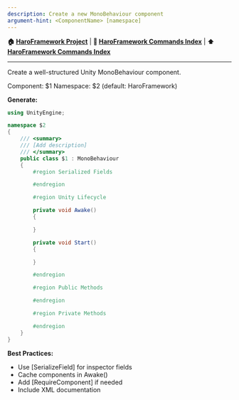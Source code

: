 ```yaml
---
description: Create a new MonoBehaviour component
argument-hint: <ComponentName> [namespace]
---
```




<!-- Navigation -->
**🏠 [HaroFramework Project](../MASTER_INDEX.md)** | **📂 [HaroFramework Commands Index](INDEX.md)** | **⬆️ [HaroFramework Commands Index](INDEX.md)**

---
Create a well-structured Unity MonoBehaviour component.

Component: $1
Namespace: $2 (default: HaroFramework)

**Generate:**
```csharp
using UnityEngine;

namespace $2
{
    /// <summary>
    /// [Add description]
    /// </summary>
    public class $1 : MonoBehaviour
    {
        #region Serialized Fields

        #endregion

        #region Unity Lifecycle

        private void Awake()
        {

        }

        private void Start()
        {

        }

        #endregion

        #region Public Methods

        #endregion

        #region Private Methods

        #endregion
    }
}
```

**Best Practices:**
- Use [SerializeField] for inspector fields
- Cache components in Awake()
- Add [RequireComponent] if needed
- Include XML documentation
